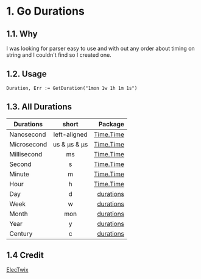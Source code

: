 # 1. Go Durations

## 1.1. Why
I was looking for parser easy to use and with out any order about timing on string and I couldn't find so I created one.

## 1.2. Usage

`` Duration, Err := GetDuration("1mon 1w 1h 1m 1s") ``

## 1.3. All Durations

|  Durations  |      short      |  Package |
|----------     |:-------------:|------:|
| Nanosecond |  left-aligned | [Time.Time](https://pkg.go.dev/time)  |
| Microsecond |    us & µs & μs  |   [Time.Time](https://pkg.go.dev/time) |
| Millisecond | ms |    [Time.Time](https://pkg.go.dev/time) |
| Second      | s |    [Time.Time](https://pkg.go.dev/time) |
| Minute | m |    [Time.Time](https://pkg.go.dev/time) |
| Hour | h |    [Time.Time](https://pkg.go.dev/time) |
| Day | d |    [durations](https://github.com/ElecTwix/durations) |
| Week | w |    [durations](https://github.com/ElecTwix/durations) |
| Month | mon |    [durations](https://github.com/ElecTwix/durations) |
| Year | y |    [durations](https://github.com/ElecTwix/durations) |
| Century | c |    [durations](https://github.com/ElecTwix/durations) |

## 1.4 Credit

[ElecTwix](https://github.com/ElecTwix)